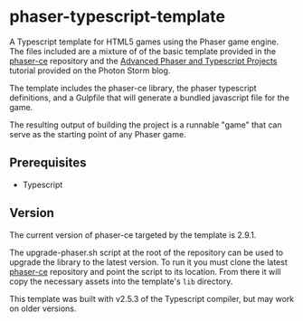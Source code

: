 # phaser-typescript-template
A Typescript template for HTML5 games using the Phaser game engine. The files included are a mixture of of the basic template provided in the [phaser-ce](https://github.com/photonstorm/phaser-ce) repository and the [Advanced Phaser and Typescript Projects](http://www.photonstorm.com/phaser/advanced-phaser-and-typescript-projects) tutorial provided on the Photon Storm blog.

The template includes the phaser-ce library, the phaser typescript definitions, and a Gulpfile that will generate a bundled javascript file for the game.

The resulting output of building the project is a runnable "game" that can serve as the starting point of any Phaser game.

## Prerequisites
* Typescript 

## Version
The current version of phaser-ce targeted by the template is 2.9.1.

The upgrade-phaser.sh script at the root of the repository can be used to upgrade the library to the latest version. To run it you must clone the latest [phaser-ce](https://github.com/photonstorm/phaser-ce) repository and point the script to its location. From there it will copy the necessary assets into the template's `lib` directory. 

This template was built with v2.5.3 of the Typescript compiler, but may work on older versions.
